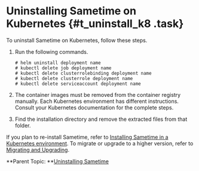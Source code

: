 # Uninstalling Sametime on Kubernetes {#t_uninstall_k8 .task}

To uninstall Sametime on Kubernetes, follow these steps.

1.  Run the following commands.

    ``` {#codeblock_izx_hbt_lwb}
    # helm uninstall deployment name
    # kubectl delete job deployment name
    # kubectl delete clusterrolebinding deployment name
    # kubectl delete clusterrole deployment name
    # kubectl delete serviceaccount deployment name
    ```

2.  The container images must be removed from the container registry manually. Each Kubernetes environment has different instructions. Consult your Kubernetes documentation for the complete steps.

3.  Find the installation directory and remove the extracted files from that folder.


If you plan to re-install Sametime, refer to [Installing Sametime in a Kubernetes environment](installation_sametime_kubernetes.md). To migrate or upgrade to a higher version, refer to [Migrating and Upgrading](migrating.md).

**Parent Topic: **[Uninstalling Sametime](t_uninstall.md)

